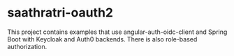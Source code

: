 # saathratri-oauth2
This project contains examples that use angular-auth-oidc-client and Spring Boot with Keycloak and Auth0 backends. There is also role-based authorization.
